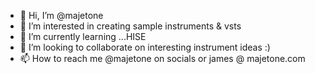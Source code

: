 - 👋 Hi, I’m @majetone
- 👀 I’m interested in creating sample instruments & vsts 
- 🌱 I’m currently learning ...HISE 
- 💞️ I’m looking to collaborate on interesting instrument ideas :) 
- 📫 How to reach me @majetone on socials or james @ majetone.com

<!---
majetone/majetone is a ✨ special ✨ repository because its `README.md` (this file) appears on your GitHub profile.
You can click the Preview link to take a look at your changes.
--->
